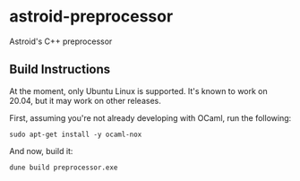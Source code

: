 # astroid-preprocessor

Astroid's C++ preprocessor

## Build Instructions

At the moment, only Ubuntu Linux is supported. It's known to work on 20.04, but
it may work on other releases.

First, assuming you're not already developing with OCaml, run the following:

```shell
sudo apt-get install -y ocaml-nox
```

And now, build it:

```shell
dune build preprocessor.exe
```
